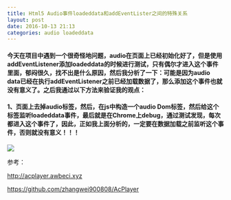 ```yaml
---
title: Html5 Audio事件loadeddata和addEventLister之间的特殊关系
layout: post
date: 2016-10-13 21:13
categories: audio loadeddata
---
```


#### 今天在项目中遇到一个很奇怪地问题，audio在页面上已经初始化好了，但是使用addEventListener添加loadeddata的时候进行测试，只有偶尔才进入这个事件里面，郁闷很久，找不出是什么原因，然后我分析了一下：可能是因为audio data已经在执行addEventListener之前已经加载数据了，那么添加这个事件也就没有意义了。之后我通过以下方法来验证我的观点：

#### 1、页面上去掉audio标签，然后，在js中构造一个audio Dom标签，然后给这个标签监听loadeddata事件，最后就是在Chrome上debug，通过测试发现，每次都进入这个事件了，因此，正如我上面分析的，一定要在数据加载之前监听这个事件，否则就没有意义！！！

![](http://cdn.awbeci.com/images/awbeci-xyz/blog/2.png)


参考：

<http://acplayer.awbeci.xyz>

<https://github.com/zhangwei900808/AcPlayer>

